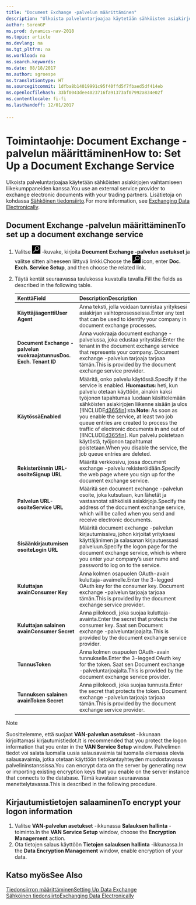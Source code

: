 ```yaml
---
title: "Document Exchange -palvelun määrittäminen"
description: "Ulkoista palveluntarjoajaa käytetään sähköisten asiakirjojen vaihtamiseen liikekumppaneiden kanssa."
author: SorenGP
ms.prod: dynamics-nav-2018
ms.topic: article
ms.devlang: na
ms.tgt_pltfrm: na
ms.workload: na
ms.search.keywords: 
ms.date: 08/18/2017
ms.author: sgroespe
ms.translationtype: HT
ms.sourcegitcommit: 1dfba8b14019991c95f40ffd5f7fbaed5df414eb
ms.openlocfilehash: 33bf0043dee4023716fa91373af07992a834e02f
ms.contentlocale: fi-fi
ms.lasthandoff: 12/01/2017

---
```

# <a name="how-to-set-up-a-document-exchange-service"></a><span data-ttu-id="d4034-103">Toimintaohje: Document Exchange -palvelun määrittäminen</span><span class="sxs-lookup"><span data-stu-id="d4034-103">How to: Set Up a Document Exchange Service</span></span>
<span data-ttu-id="d4034-104">Ulkoista palveluntarjoajaa käytetään sähköisten asiakirjojen vaihtamiseen liikekumppaneiden kanssa.</span><span class="sxs-lookup"><span data-stu-id="d4034-104">You use an external service provider to exchange electronic documents with your trading partners.</span></span> <span data-ttu-id="d4034-105">Lisätietoja on kohdassa [Sähköinen tiedonsiirto](across-data-exchange.md).</span><span class="sxs-lookup"><span data-stu-id="d4034-105">For more information, see [Exchanging Data Electronically](across-data-exchange.md).</span></span>  

## <a name="to-set-up-a-document-exchange-service"></a><span data-ttu-id="d4034-106">Document Exchange -palvelun määrittäminen</span><span class="sxs-lookup"><span data-stu-id="d4034-106">To set up a document exchange service</span></span>  
1. <span data-ttu-id="d4034-107">Valitse ![Etsi sivu tai raportti](media/ui-search/search_small.png "Etsi sivu tai raportti -kuvake") -kuvake, kirjoita **Document Exchange -palvelun asetukset** ja valitse sitten aiheeseen liittyvä linkki.</span><span class="sxs-lookup"><span data-stu-id="d4034-107">Choose the ![Search for Page or Report](media/ui-search/search_small.png "Search for Page or Report icon") icon, enter **Doc. Exch. Service Setup**, and then choose the related link.</span></span>  
2. <span data-ttu-id="d4034-108">Täytä kentät seuraavassa taulukossa kuvatulla tavalla.</span><span class="sxs-lookup"><span data-stu-id="d4034-108">Fill the fields as described in the following table.</span></span>  

    |<span data-ttu-id="d4034-109">Kenttä</span><span class="sxs-lookup"><span data-stu-id="d4034-109">Field</span></span>|<span data-ttu-id="d4034-110">Description</span><span class="sxs-lookup"><span data-stu-id="d4034-110">Description</span></span>|  
    |---------------------------------|---------------------------------------|  
    |<span data-ttu-id="d4034-111">**Käyttäjäagentti**</span><span class="sxs-lookup"><span data-stu-id="d4034-111">**User Agent**</span></span>|<span data-ttu-id="d4034-112">Anna teksti, jolla voidaan tunnistaa yrityksesi asiakirjan vaihtoprosesseissa.</span><span class="sxs-lookup"><span data-stu-id="d4034-112">Enter any text that can be used to identify your company in document exchange processes.</span></span>|  
    |<span data-ttu-id="d4034-113">**Document Exchange -palvelun vuokraajatunnus**</span><span class="sxs-lookup"><span data-stu-id="d4034-113">**Doc. Exch. Tenant ID**</span></span>|<span data-ttu-id="d4034-114">Anna vuokraaja document exchange -palvelussa, joka edustaa yritystäsi.</span><span class="sxs-lookup"><span data-stu-id="d4034-114">Enter the tenant in the document exchange service that represents your company.</span></span> <span data-ttu-id="d4034-115">Document exchange -palvelun tarjoaja tarjoaa tämän.</span><span class="sxs-lookup"><span data-stu-id="d4034-115">This is provided by the document exchange service provider.</span></span>|  
    |<span data-ttu-id="d4034-116">**Käytössä**</span><span class="sxs-lookup"><span data-stu-id="d4034-116">**Enabled**</span></span>|<span data-ttu-id="d4034-117">Määritä, onko palvelu käytössä.</span><span class="sxs-lookup"><span data-stu-id="d4034-117">Specify if the service is enabled.</span></span> <span data-ttu-id="d4034-118">**Huomautus:** heti, kun palvelu otetaan käyttöön, ainakin kaksi työjonon tapahtumaa luodaan käsittelemään sähköisten asiakirjojen liikenne sisään ja ulos [!INCLUDE[d365fin](includes/d365fin_md.md)]:sta.</span><span class="sxs-lookup"><span data-stu-id="d4034-118">**Note:**  As soon as you enable the service, at least two job queue entries are created to process the traffic of electronic documents in and out of [!INCLUDE[d365fin](includes/d365fin_md.md)].</span></span> <span data-ttu-id="d4034-119">Kun palvelu poistetaan käytöstä, työjonon tapahtumat poistetaan.</span><span class="sxs-lookup"><span data-stu-id="d4034-119">When you disable the service, the job queue entries are deleted.</span></span>|  
    |<span data-ttu-id="d4034-120">**Rekisteröinnin URL-osoite**</span><span class="sxs-lookup"><span data-stu-id="d4034-120">**Signup URL**</span></span>|<span data-ttu-id="d4034-121">Määritä verkkosivu, jossa document exchange -palvelu rekisteröidään.</span><span class="sxs-lookup"><span data-stu-id="d4034-121">Specify the web page where you sign up for the document exchange service.</span></span>|  
    |<span data-ttu-id="d4034-122">**Palvelun URL-osoite**</span><span class="sxs-lookup"><span data-stu-id="d4034-122">**Service URL**</span></span>|<span data-ttu-id="d4034-123">Määritä sen document exchange -palvelun osoite, joka kutsutaan, kun lähetät ja vastaanotat sähköisiä asiakirjoja.</span><span class="sxs-lookup"><span data-stu-id="d4034-123">Specify the address of the document exchange service, which will be called when you send and receive electronic documents.</span></span>|  
    |<span data-ttu-id="d4034-124">**Sisäänkirjautumisen osoite**</span><span class="sxs-lookup"><span data-stu-id="d4034-124">**Login URL**</span></span>|<span data-ttu-id="d4034-125">Määritä document exchange -palvelun kirjautumissivu, johon kirjoitat yrityksesi käyttäjänimen ja salasanan kirjautuessasi palveluun.</span><span class="sxs-lookup"><span data-stu-id="d4034-125">Specify the logon page for the document exchange service, which is where you enter your company’s user name and password to log on to the service.</span></span>|  
    |<span data-ttu-id="d4034-126">**Kuluttajan avain**</span><span class="sxs-lookup"><span data-stu-id="d4034-126">**Consumer Key**</span></span>|<span data-ttu-id="d4034-127">Anna kolmen osapuolen OAuth-avain kuluttaja-avaimelle.</span><span class="sxs-lookup"><span data-stu-id="d4034-127">Enter the 3-legged OAuth key for the consumer key.</span></span> <span data-ttu-id="d4034-128">Document exchange -palvelun tarjoaja tarjoaa tämän.</span><span class="sxs-lookup"><span data-stu-id="d4034-128">This is provided by the document exchange service provider.</span></span>|  
    |<span data-ttu-id="d4034-129">**Kuluttajan salainen avain**</span><span class="sxs-lookup"><span data-stu-id="d4034-129">**Consumer Secret**</span></span>|<span data-ttu-id="d4034-130">Anna piilokoodi, joka suojaa kuluttaja-avainta.</span><span class="sxs-lookup"><span data-stu-id="d4034-130">Enter the secret that protects the consumer key.</span></span> <span data-ttu-id="d4034-131">Saat sen Document exchange -palveluntarjoajalta.</span><span class="sxs-lookup"><span data-stu-id="d4034-131">This is provided by the document exchange service provider.</span></span>|  
    |<span data-ttu-id="d4034-132">**Tunnus**</span><span class="sxs-lookup"><span data-stu-id="d4034-132">**Token**</span></span>|<span data-ttu-id="d4034-133">Anna kolmen osapuolen OAuth-avain tunnukselle.</span><span class="sxs-lookup"><span data-stu-id="d4034-133">Enter the 3-legged OAuth key for the token.</span></span> <span data-ttu-id="d4034-134">Saat sen Document exchange -palveluntarjoajalta.</span><span class="sxs-lookup"><span data-stu-id="d4034-134">This is provided by the document exchange service provider.</span></span>|  
    |<span data-ttu-id="d4034-135">**Tunnuksen salainen avain**</span><span class="sxs-lookup"><span data-stu-id="d4034-135">**Token Secret**</span></span>|<span data-ttu-id="d4034-136">Anna piilokoodi, joka suojaa tunnusta.</span><span class="sxs-lookup"><span data-stu-id="d4034-136">Enter the secret that protects the token.</span></span> <span data-ttu-id="d4034-137">Document exchange -palvelun tarjoaja tarjoaa tämän.</span><span class="sxs-lookup"><span data-stu-id="d4034-137">This is provided by the document exchange service provider.</span></span>|  

> [!NOTE]  
>  <span data-ttu-id="d4034-138">Suosittelemme, että suojaat **VAN-palvelun asetukset** -ikkunaan kirjoittamasi kirjautumistiedot.</span><span class="sxs-lookup"><span data-stu-id="d4034-138">It is recommended that you protect the logon information that you enter in the **VAN Service Setup** window.</span></span> <span data-ttu-id="d4034-139">Palvelimen tiedot voi salata luomalla uusia salausavaimia tai tuomalla olemassa olevia salausavaimia, jotka otetaan käyttöön tietokantayhteyden muodostavassa palvelininstanssissa.</span><span class="sxs-lookup"><span data-stu-id="d4034-139">You can encrypt data on the server by generating new or importing existing encryption keys that you enable on the server instance that connects to the database.</span></span> <span data-ttu-id="d4034-140">Tämä kuvataan seuraavassa menettelytavassa.</span><span class="sxs-lookup"><span data-stu-id="d4034-140">This is described in the following procedure.</span></span>  

## <a name="to-encrypt-your-logon-information"></a><span data-ttu-id="d4034-141">Kirjautumistietojen salaaminen</span><span class="sxs-lookup"><span data-stu-id="d4034-141">To encrypt your logon information</span></span>  
1. <span data-ttu-id="d4034-142">Valitse **VAN-palvelun asetukset** -ikkunassa **Salauksen hallinta** -toiminto.</span><span class="sxs-lookup"><span data-stu-id="d4034-142">In the **VAN Service Setup** window, choose the **Encryption Management** action.</span></span>  
2. <span data-ttu-id="d4034-143">Ota tietojen salaus käyttöön **Tietojen salauksen hallinta** -ikkunassa.</span><span class="sxs-lookup"><span data-stu-id="d4034-143">In the **Data Encryption Management** window, enable encryption of your data.</span></span> <!--For more information, see [Manage Data Encryption](../manage-data-encryption.md).-->  

## <a name="see-also"></a><span data-ttu-id="d4034-144">Katso myös</span><span class="sxs-lookup"><span data-stu-id="d4034-144">See Also</span></span>  
[<span data-ttu-id="d4034-145">Tiedonsiirron määrittäminen</span><span class="sxs-lookup"><span data-stu-id="d4034-145">Setting Up Data Exchange</span></span>](across-set-up-data-exchange.md)  
[<span data-ttu-id="d4034-146">Sähköinen tiedonsiirto</span><span class="sxs-lookup"><span data-stu-id="d4034-146">Exchanging Data Electronically</span></span>](across-data-exchange.md)

